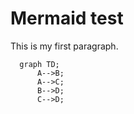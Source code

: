 # Mermaid test

This is my first paragraph.

```mermaid
  graph TD;
      A-->B;
      A-->C;
      B-->D;
      C-->D;
```

